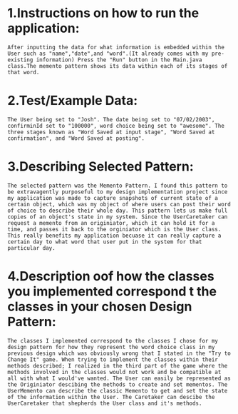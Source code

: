 # 1.Instructions on how to run the application:
    After inputting the data for what information is embedded within the User such as "name","date",and "word".(It already comes with my pre-existing information) Press the "Run" button in the Main.java class.The memento pattern shows its data within each of its stages of that word. 
# 2.Test/Example Data:
    The User being set to "Josh". The date being set to "07/02/2003", confirminId set to "100000", word choice being set to "awesome". The three stages known as "Word Saved at input stage", "Word Saved at confirmation", and "Word Saved at posting". 
# 3.Describing Selected Pattern:
    The selected pattern was the Memento Pattern. I found this pattern to be extravagently purposeful to my design implementation project since my application was made to capture snapshots of current state of a certain object, which was my object of where users can post their word of choice to describe their whole day. This pattern lets us make full copies of an object's state in my system. Since the UserCaretaker can request a memento from an originiator, which it can hold it for a time, and passes it back to the orginiator which is the User class. This really benefits my application becuase it can really capture a certain day to what word that user put in the system for that particular day. 
# 4.Description oof how the classes you implemented correspond t the classes in your chosen Design Pattern:
    The classes I implemented correspond to the classes I chose for my design pattern for how they represent the word choice class in my previous design which was obviously wrong that I stated in the "Try to Change It" game. When trying to implement the classes within their methods described; I realized in the third part of the game where the methods involved in the classes would not work and be compatible at all with what I would've wanted. The User can easily be represented as the Originiator descibing the methods to create and set mementos. The UserMemento can describe the classic Memento to get and set the state of the information within the User. The Caretaker can descibe the UserCaretaker that shepherds the User class and it's methods. 
